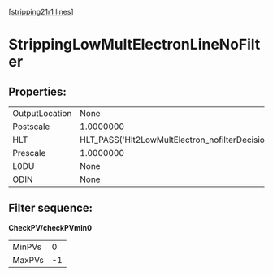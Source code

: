 [[stripping21r1 lines]](./stripping21r1-index)

# StrippingLowMultElectronLineNoFilter

## Properties:

|                |                                                  |
|----------------|--------------------------------------------------|
| OutputLocation | None                                             |
| Postscale      | 1.0000000                                        |
| HLT            | HLT_PASS('Hlt2LowMultElectron_nofilterDecision') |
| Prescale       | 1.0000000                                        |
| L0DU           | None                                             |
| ODIN           | None                                             |

## Filter sequence:

**CheckPV/checkPVmin0**

|        |     |
|--------|-----|
| MinPVs | 0   |
| MaxPVs | -1  |
